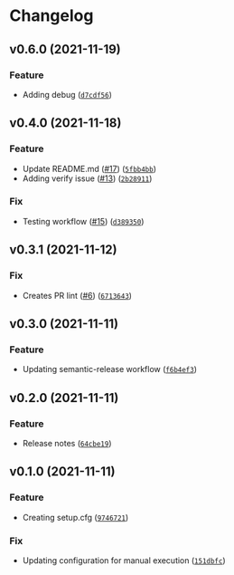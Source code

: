 # Changelog

<!--next-version-placeholder-->

## v0.6.0 (2021-11-19)
### Feature
* Adding debug ([`d7cdf56`](https://github.com/sarnickaa/test-release-process/commit/d7cdf56c47e1276ea2da4d38564b1456c1474160))

## v0.4.0 (2021-11-18)
### Feature
* Update README.md ([#17](https://github.com/sarnickaa/test-release-process/issues/17)) ([`5fbb4bb`](https://github.com/sarnickaa/test-release-process/commit/5fbb4bb0706c056a4794f18fbaa4f6ae10682412))
* Adding verify issue ([#13](https://github.com/sarnickaa/test-release-process/issues/13)) ([`2b28911`](https://github.com/sarnickaa/test-release-process/commit/2b28911aafb5c98c6b630cb452bd69118c671263))

### Fix
* Testing workflow ([#15](https://github.com/sarnickaa/test-release-process/issues/15)) ([`d389350`](https://github.com/sarnickaa/test-release-process/commit/d389350da92a18dafe52b380e7e0aee4c5552ade))

## v0.3.1 (2021-11-12)
### Fix
* Creates PR lint ([#6](https://github.com/sarnickaa/test-release-process/issues/6)) ([`6713643`](https://github.com/sarnickaa/test-release-process/commit/67136433b8a3c14c2ab5f7c7f45457a63cab9bef))

## v0.3.0 (2021-11-11)
### Feature
* Updating semantic-release workflow ([`f6b4ef3`](https://github.com/sarnickaa/test-release-process/commit/f6b4ef34b4d26e2728ed458f8d98124b9caebaab))

## v0.2.0 (2021-11-11)
### Feature
* Release notes ([`64cbe19`](https://github.com/sarnickaa/test-release-process/commit/64cbe195c00ce872028ba69e162dc52177454506))

## v0.1.0 (2021-11-11)
### Feature
* Creating setup.cfg ([`9746721`](https://github.com/sarnickaa/test-release-process/commit/9746721c54baa908d7aa5d7dac5c6456965f8449))

### Fix
* Updating configuration for manual execution ([`151dbfc`](https://github.com/sarnickaa/test-release-process/commit/151dbfc13198b2f394589604542efdf436069804))
